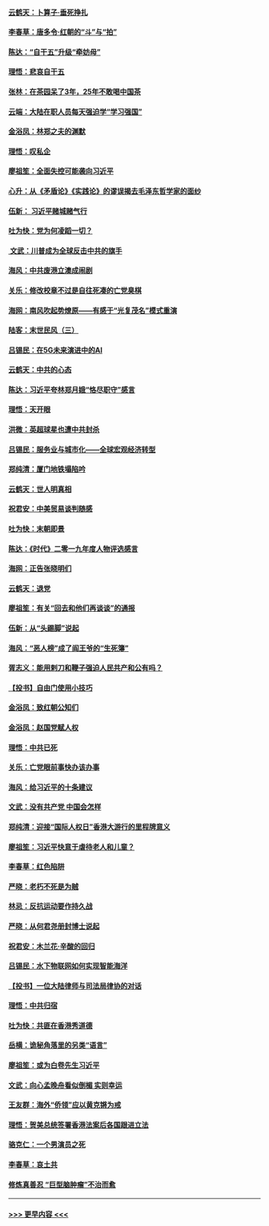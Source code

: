 #### [云鹤天：卜算子‧垂死挣扎](../pages/nsc993/n11739956.md?t=12232301) 
#### [李春草：唐多令‧红朝的“斗”与“拍”](../pages/nsc993/n11739830.md?t=12232301) 
#### [陈达：“自干五”升级“牵妨母”](../pages/nsc993/n11739724.md?t=12232301) 
#### [理悟：悲哀自干五](../pages/nsc993/n11739547.md?t=12232301) 
#### [张林：在茶园呆了3年，25年不敢喝中国茶](../pages/nsc993/n11739240.md?t=12232301) 
#### [云端：大陆在职人员每天强迫学“学习强国”](../pages/nsc993/n11738735.md?t=12232301) 
#### [金浴凤：林郑之夫的渊默](../pages/nsc993/n11737735.md?t=12232301) 
#### [理悟：叹私企](../pages/nsc993/n11737715.md?t=12232301) 
#### [廖祖笙：全面失控可能袭向习近平](../pages/nsc993/n11737704.md?t=12232301) 
#### [心升：从《矛盾论》《实践论》的谬误揭去毛泽东哲学家的面纱](../pages/nsc993/n11736962.md?t=12232301) 
#### [伍新： 习近平赌城赌气行](../pages/nsc993/n11736929.md?t=12232301) 
#### [吐为快：党为何凌蹈一切？](../pages/nsc993/n11736915.md?t=12232301) 
#### [ 文武：川普成为全球反击中共的旗手](../pages/nsc993/n11736882.md?t=12232301) 
#### [海风：中共废港立澳成闹剧](../pages/nsc993/n11735857.md?t=12232301) 
#### [关乐：修改校章不过是自往死凑的亡党臭棋](../pages/nsc993/n11735097.md?t=12232301) 
#### [海网：南风吹起势燎原——有感于“光复茂名”模式重演](../pages/nsc993/n11732308.md?t=12232301) 
#### [陆客：末世民风（三）](../pages/nsc993/n11732211.md?t=12232301) 
#### [吕锡民：在5G未来演进中的AI](../pages/nsc993/n11730010.md?t=12232301) 
#### [云鹤天：中共的心态](../pages/nsc993/n11729906.md?t=12232301) 
#### [陈达：习近平夸林郑月娥“恪尽职守”感言](../pages/nsc993/n11729881.md?t=12232301) 
#### [理悟：天开眼](../pages/nsc993/n11729699.md?t=12232301) 
#### [洪微：英超球星也遭中共封杀](../pages/nsc993/n11727243.md?t=12232301) 
#### [吕锡民：服务业与城市化——全球宏观经济转型](../pages/nsc993/n11725845.md?t=12232301) 
#### [郑纯清：厦门地铁塌陷吟](../pages/nsc993/n11725813.md?t=12232301) 
#### [云鹤天：世人明真相](../pages/nsc993/n11725621.md?t=12232301) 
#### [祝君安：中美贸易谈判随感](../pages/nsc993/n11725609.md?t=12232301) 
#### [吐为快：末朝即景](../pages/nsc993/n11723365.md?t=12232301) 
#### [陈达：《时代》二零一九年度人物评选感言](../pages/nsc993/n11723337.md?t=12232301) 
#### [海网：正告张晓明们](../pages/nsc993/n11723228.md?t=12232301) 
#### [云鹤天：退党](../pages/nsc993/n11723056.md?t=12232301) 
#### [廖祖笙：有关“回去和他们再谈谈”的通报](../pages/nsc993/n11722442.md?t=12232301) 
#### [伍新：从“头踢脚”说起](../pages/nsc993/n11722429.md?t=12232301) 
#### [海风：“恶人榜”成了阎王爷的“生死簿”](../pages/nsc993/n11722272.md?t=12232301) 
#### [胥志义：能用剌刀和鞭子强迫人民共产和公有吗？](../pages/nsc993/n11720569.md?t=12232301) 
#### [【投书】自由门使用小技巧](../pages/nsc993/n11720180.md?t=12232301) 
#### [金浴凤：致红朝公知们](../pages/nsc993/n11720563.md?t=12232301) 
#### [金浴凤：赵国党赋人权](../pages/nsc993/n11720533.md?t=12232301) 
#### [理悟：中共已死](../pages/nsc993/n11720233.md?t=12232301) 
#### [关乐：亡党眼前事快办该办事](../pages/nsc993/n11719160.md?t=12232301) 
#### [海风：给习近平的十条建议](../pages/nsc993/n11717616.md?t=12232301) 
#### [文武：没有共产党 中国会怎样](../pages/nsc993/n11717584.md?t=12232301) 
#### [郑纯清：迎接“国际人权日”香港大游行的里程牌意义](../pages/nsc993/n11717417.md?t=12232301) 
#### [廖祖笙：习近平快意于虐待老人和儿童？](../pages/nsc993/n11715313.md?t=12232301) 
#### [李春草：红色陷阱](../pages/nsc993/n11715029.md?t=12232301) 
#### [严晓：老朽不死是为贼](../pages/nsc993/n11712910.md?t=12232301) 
#### [林忌：反抗运动要作持久战](../pages/nsc993/n11712623.md?t=12232301) 
#### [严晓：从何君尧册封博士说起](../pages/nsc993/n11712465.md?t=12232301) 
#### [祝君安：木兰花·辛酸的回归](../pages/nsc993/n11712381.md?t=12232301) 
#### [吕锡民：水下物联网如何实现智能海洋](../pages/nsc993/n11711158.md?t=12232301) 
#### [【投书】一位大陆律师与司法局律协的对话](../pages/nsc993/n11709675.md?t=12232301) 
#### [理悟：中共归宿](../pages/nsc993/n11710059.md?t=12232301) 
#### [吐为快：共匪在香港秀道德](../pages/nsc993/n11709979.md?t=12232301) 
#### [岳横：诡秘角落里的另类“语言”](../pages/nsc993/n11709792.md?t=12232301) 
#### [廖祖笙：或为白卷先生习近平](../pages/nsc993/n11708330.md?t=12232301) 
#### [文武：向心孟晚舟看似倒楣 实则幸运](../pages/nsc993/n11708236.md?t=12232301) 
#### [王友群：海外“侨领”应以黄克锵为戒](../pages/nsc993/n11706176.md?t=12232301) 
#### [理悟：贺美总统签署香港法案后各国跟进立法](../pages/nsc993/n11706853.md?t=12232301) 
#### [骆克仁：一个男演员之死](../pages/nsc993/n11706677.md?t=12232301) 
#### [李春草：哀土共](../pages/nsc993/n11706255.md?t=12232301) 
#### [修炼真善忍 “巨型脑肿瘤”不治而愈](../pages/nsc993/n11705340.md?t=12232301) 

----
#### [ >>> 更早内容 <<< ](../indexes/nsc993-earlier.md)
